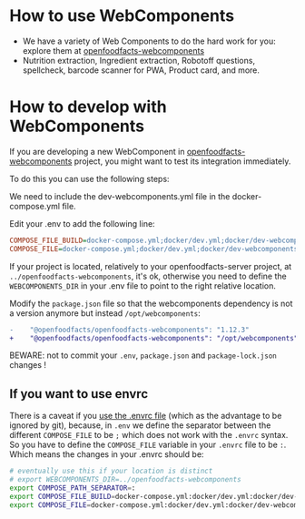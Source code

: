 # How to use WebComponents
- We have a variety of Web Components to do the hard work for you: explore them at [openfoodfacts-webcomponents](https://github.com/openfoodfacts/openfoodfacts-webcomponents)
- Nutrition extraction, Ingredient extraction, Robotoff questions, spellcheck, barcode scanner for PWA, Product card, and more.

# How to develop with WebComponents

If you are developing a new WebComponent in [openfoodfacts-webcomponents](https://github.com/openfoodfacts/openfoodfacts-webcomponents) project,
you might want to test its integration immediately.

To do this you can use the following steps:

We need to include the dev-webcomponents.yml file in the docker-compose.yml file.

Edit your .env to add the following line:
```ini
COMPOSE_FILE_BUILD=docker-compose.yml;docker/dev.yml;docker/dev-webcomponents.yml
COMPOSE_FILE=docker-compose.yml;docker/dev.yml;docker/dev-webcomponents.yml;docker/run.yml
```

If your project is located, relatively to your openfoodfacts-server project,
at `../openfoodfacts-webcomponents`, it's ok,
otherwise you need to define the `WEBCOMPONENTS_DIR` in your .env file
to point to  the right relative location.

Modify the `package.json` file so that the webcomponents dependency
is not a version anymore but instead `/opt/webcomponents`:

```diff
-    "@openfoodfacts/openfoodfacts-webcomponents": "1.12.3"
+    "@openfoodfacts/openfoodfacts-webcomponents": "/opt/webcomponents",
```

BEWARE: not to commit your `.env`, `package.json`  and `package-lock.json` changes !

## If you want to use envrc

There is a caveat if you [use the .envrc file](./how-to-use-direnv.md)
(which as the advantage to be ignored by git),
because, in `.env` we define the separator between the different `COMPOSE_FILE` to be `;`
which does not work with the `.envrc` syntax.
So you have to define the `COMPOSE_FILE` variable in your `.envrc` file to be `:`.
Which means the changes in your .envrc should be:

```bash
# eventually use this if your location is distinct
# export WEBCOMPONENTS_DIR=../openfoodfacts-webcomponents
export COMPOSE_PATH_SEPARATOR=:
export COMPOSE_FILE_BUILD=docker-compose.yml:docker/dev.yml:docker/dev-webcomponents.yml
export COMPOSE_FILE=docker-compose.yml:docker/dev.yml:docker/dev-webcomponents.yml:docker/run.yml
```
